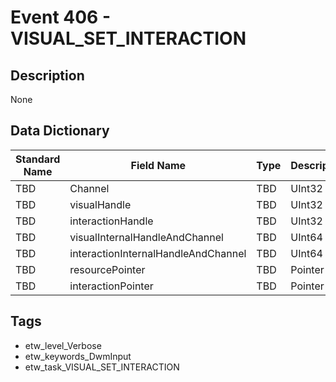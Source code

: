 # Event 406 - VISUAL_SET_INTERACTION

## Description
None

## Data Dictionary
|Standard Name|Field Name|Type|Description|Sample Value|
|---|---|---|---|---|
|TBD|Channel|TBD|UInt32|None|None|
|TBD|visualHandle|TBD|UInt32|None|None|
|TBD|interactionHandle|TBD|UInt32|None|None|
|TBD|visualInternalHandleAndChannel|TBD|UInt64|None|None|
|TBD|interactionInternalHandleAndChannel|TBD|UInt64|None|None|
|TBD|resourcePointer|TBD|Pointer|None|None|
|TBD|interactionPointer|TBD|Pointer|None|None|

## Tags
* etw_level_Verbose
* etw_keywords_DwmInput
* etw_task_VISUAL_SET_INTERACTION